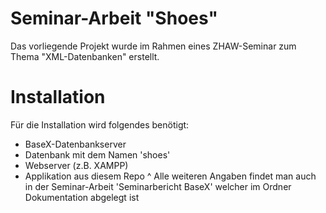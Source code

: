 Seminar-Arbeit "Shoes"
=====

Das vorliegende Projekt wurde im Rahmen eines ZHAW-Seminar zum Thema "XML-Datenbanken" erstellt.

Installation
============
Für die Installation wird folgendes benötigt:

- BaseX-Datenbankserver
- Datenbank mit dem Namen 'shoes'
- Webserver (z.B. XAMPP)
- Applikation aus diesem Repo
^
Alle weiteren Angaben findet man auch in der Seminar-Arbeit 'Seminarbericht BaseX' welcher im Ordner Dokumentation abgelegt ist

